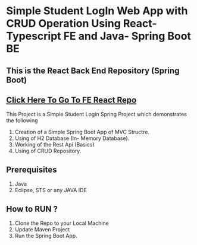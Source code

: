 # Simple Student LogIn Web App with CRUD Operation Using React- Typescript FE and Java- Spring Boot BE

## This is the React Back End Repository (Spring Boot)


## [Click Here To Go To FE React Repo ](https://github.com/arunnarasimha5/studentapp-react-springboot)

This Project is a Simple Student Login Spring Project which demonstrates the following

1. Creation of a Simple Spring Boot App of MVC Structre.
2. Using of H2 Database (In- Memory Database).
3. Working of the Rest Api (Basics)
5. Using of CRUD Repository.

##  Prerequisites

1. Java
2. Eclipse, STS or any JAVA IDE

## How to RUN ?

1. Clone the Repo to your Local Machine 
2. Update Maven Project
3. Run the Spring Boot App.



